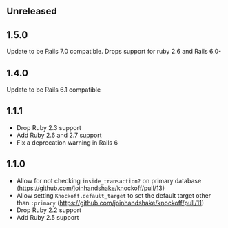 ## Unreleased

## 1.5.0

Update to be Rails 7.0 compatible. Drops support for ruby 2.6 and Rails 6.0-

## 1.4.0

Update to be Rails 6.1 compatible

## 1.1.1

- Drop Ruby 2.3 support
- Add Ruby 2.6 and 2.7 support
- Fix a deprecation warning in Rails 6

## 1.1.0

- Allow for not checking `inside_transaction?` on primary database (https://github.com/joinhandshake/knockoff/pull/13)
- Allow setting `Knockoff.default_target` to set the default target other than `:primary` (https://github.com/joinhandshake/knockoff/pull/11)
- Drop Ruby 2.2 support
- Add Ruby 2.5 support
